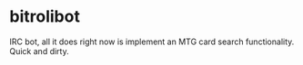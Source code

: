bitrolibot
==========

IRC bot, all it does right now is implement an MTG card search functionality. Quick and dirty.

